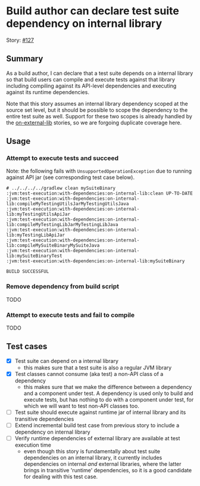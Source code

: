 # Build author can declare test suite dependency on internal library

Story: [#127](https://github.com/gradle/langos/issues/127)

## Summary
As a build author, I can declare that a test suite depends on a internal library so that build users can compile and execute tests against that library including compiling against its API-level dependencies and executing against its runtime dependencies.

Note that this story assumes an internal library dependency scoped at the source set level, but it should be possible to scope the dependency to the entire test suite as well. Support for these two scopes is already handled by the [on-external-lib](../on-external-lib) stories, so we are forgoing duplicate coverage here.

## Usage

### Attempt to execute tests and succeed

Note: the following fails with `UnsupportedOperationException` due to running against API jar (see corresponding test case below).

    # ../../../../gradlew clean mySuiteBinary
    :jvm:test-execution:with-dependencies:on-internal-lib:clean UP-TO-DATE
    :jvm:test-execution:with-dependencies:on-internal-lib:compileMyTestingUtilsJarMyTestingUtilsJava
    :jvm:test-execution:with-dependencies:on-internal-lib:myTestingUtilsApiJar
    :jvm:test-execution:with-dependencies:on-internal-lib:compileMyTestingLibJarMyTestingLibJava
    :jvm:test-execution:with-dependencies:on-internal-lib:myTestingLibApiJar
    :jvm:test-execution:with-dependencies:on-internal-lib:compileMySuiteBinaryMySuiteJava
    :jvm:test-execution:with-dependencies:on-internal-lib:mySuiteBinaryTest
    :jvm:test-execution:with-dependencies:on-internal-lib:mySuiteBinary

    BUILD SUCCESSFUL

### Remove dependency from build script
TODO

### Attempt to execute tests and fail to compile
TODO

## Test cases

 - [x] Test suite can depend on a internal library
   - this makes sure that a test suite is also a regular JVM library
 - [x] Test classes cannot consume (aka test) a non-API class of a dependency
   - this makes sure that we make the difference between a dependency and a component under test. A dependency is used only to build and execute tests, but has nothing to do with a component under test, for which we will want to test non-API classes too.
 - [ ] Test suite should execute against runtime jar of internal library and its transitive dependencies
 - [ ] Extend incremental build test case from previous story to include a dependency on internal library
 - [ ] Verify runtime dependencies of external library are available at test execution time
   - even though this story is fundamentally about test suite dependencies on an internal library, it currently includes dependencies on internal *and* external libraries, where the latter brings in transitive 'runtime' dependencies, so it is a good candidate for dealing with this test case.
